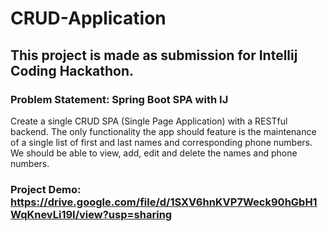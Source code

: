 # CRUD-Application
## This project is made as submission for Intellij Coding Hackathon.

### Problem Statement: Spring Boot SPA with IJ
Create a single CRUD SPA (Single Page Application) with a RESTful backend. 
The only functionality the app should feature is the maintenance of a single list of first and last names and corresponding phone numbers. 
We should be able to view, add, edit and delete the names and phone numbers.


### Project Demo: https://drive.google.com/file/d/1SXV6hnKVP7Weck90hGbH1WqKnevLi19I/view?usp=sharing

